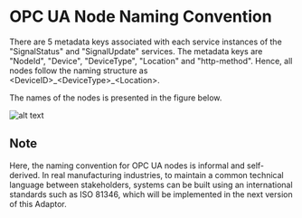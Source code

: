 # OPC UA Node Naming Convention
There are 5 metadata keys associated with each service instances of the "SignalStatus" and "SignalUpdate" services.
The metadata keys are "NodeId", "Device", "DeviceType", "Location" and "http-method".
Hence, all nodes follow the naming structure as  \<DeviceID>\_\<DeviceType>\_\<Location>.

The names of the nodes is presented in the figure below.

![alt text](master/OPCUAClient.PNG)
  
## Note
Here, the naming convention for OPC UA nodes is informal and self-derived.
In real manufacturing industries, to maintain a common technical language between stakeholders, systems can be built using an international standards such as ISO 81346, which will be implemented in the next version of this Adaptor.

